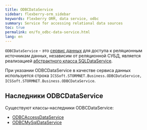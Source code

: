 ```yaml
---
title: ODBCDataService
sidebar: flexberry-orm_sidebar
keywords: Flexberry ORM, data service, odbc
summary: Service for accessing relational data sources
toc: true
permalink: en/fo_odbc-data-service.html
lang: en
---
```


`ODBCDataService` - это [сервис данных](fo_data-service.html) для доступа к реляционным источникам данных, независим от реляционной СУБД, является реализацией [абстрактного класса SQLDataService](fo_sql-data-service.html).

При указании ODBCDataService в качестве сервиса данных используется строка `ICSSoft.STORMNET.Business.ODBCDataService, ICSSoft.STORMNET.Business.ODBCDataService`.

## Наследники ODBCDataService

Существуют классы-наследники ODBCDataService:

* [ODBCAccessDataService](fo_odbc-access-ds.html)
* [ODBCMySqlDataService](fo_odbc-mysql-data-service.html)
